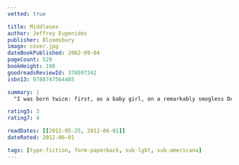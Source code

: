 ```yaml
---
vetted: true

title: Middlesex
author: Jeffrey Eugenides
publisher: Bloomsbury
image: cover.jpg
dateBookPublished: 2002-09-04
pageCount: 529
bookHeight: 198
goodreadsReviewId: 378097342
isbn13: 9780747564485

summary: |
  "I was born twice: first, as a baby girl, on a remarkably smogless Detroit day in January 1960; and then again, as a teenage boy, in an emergency room near Petoskey, Michigan, in August 1974." So begins the breathtaking story of Calliope Stephanides and three generations of the Greek-American Stephanides family, who travel from a tiny village overlooking Mount Olympus in Asia Minor to Prohibition-era Detroit, witnessing its glory days as the Motor City, and the race riots of 1967, before they move out to the tree-lined streets of suburban Grosse Point, Michigan. To understand why Calliope is not like other girls, she has to uncover a guilty family secret and the astonishing generic history that turns her to Cal, one of the most audacious and wondrous narrators in contemporary fiction. Lyrical and thrilling, Middlesex is an exhilarating reinvention of the American epic.

rating5: 3
rating7: 4

readDates: [[2012-05-25, 2012-06-01]]
dateRated: 2012-06-01

tags: [type-fiction, form-paperback, sub-lgbt, sub-americana]
---
```


